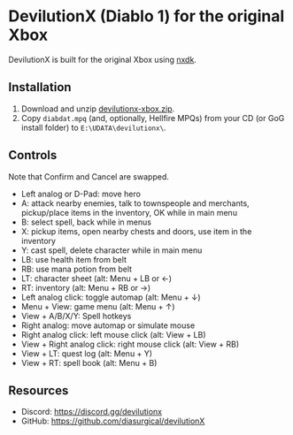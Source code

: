 # DevilutionX (Diablo 1) for the original Xbox

DevilutionX is built for the original Xbox using [nxdk](https://github.com/XboxDev/nxdk).

## Installation

1. Download and unzip [devilutionx-xbox.zip](https://github.com/diasurgical/devilutionX/releases/latest/download/devilutionx-xbox.zip).
2. Copy `diabdat.mpq` (and, optionally, Hellfire MPQs) from your CD (or GoG install folder) to `E:\UDATA\devilutionx\`.

## Controls

Note that Confirm and Cancel are swapped.

- Left analog or D-Pad: move hero
- A: attack nearby enemies, talk to townspeople and merchants, pickup/place items in the inventory, OK while in main menu
- B: select spell, back while in menus
- X: pickup items, open nearby chests and doors, use item in the inventory
- Y: cast spell, delete character while in main menu
- LB: use health item from belt
- RB: use mana potion from belt
- LT: character sheet (alt: Menu + LB or ←)
- RT: inventory (alt: Menu + RB or →)
- Left analog click: toggle automap (alt: Menu + ↓)
- Menu + View: game menu (alt: Menu + ↑)
- View + A/B/X/Y: Spell hotkeys
- Right analog: move automap or simulate mouse
- Right analog click: left mouse click (alt: View + LB)
- View + Right analog click: right mouse click (alt: View + RB)
- View + LT: quest log (alt: Menu + Y)
- View + RT: spell book (alt: Menu + B)

## Resources

* Discord: https://discord.gg/devilutionx
* GitHub: https://github.com/diasurgical/devilutionX
